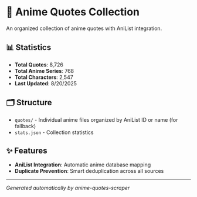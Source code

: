 # 🎌 Anime Quotes Collection

An organized collection of anime quotes with AniList integration.

## 📊 Statistics

- **Total Quotes**: 8,726
- **Total Anime Series**: 768
- **Total Characters**: 2,547
- **Last Updated**: 8/20/2025

## 🗂️ Structure

- `quotes/` - Individual anime files organized by AniList ID or name  (for fallback)
- `stats.json` - Collection statistics

## ✨ Features

- **AniList Integration**: Automatic anime database mapping
- **Duplicate Prevention**: Smart deduplication across all sources

---
*Generated automatically by anime-quotes-scraper*
